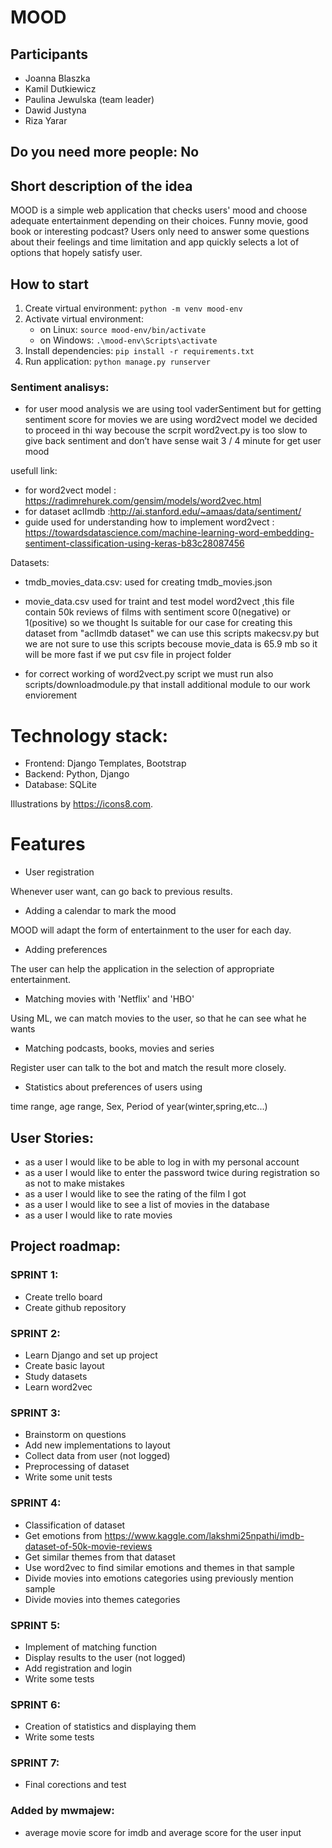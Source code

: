 # MOOD 

## Participants 

- Joanna Blaszka 
- Kamil Dutkiewicz 
- Paulina Jewulska (team leader)
- Dawid Justyna 
- Riza Yarar 

## Do you need more people: No 

## Short description of the idea 

MOOD is a simple web application that checks users' mood and choose adequate entertainment depending on their choices. Funny movie, good book or interesting podcast? Users only need to answer some questions about their feelings and time limitation and app quickly selects a lot of options that hopely satisfy user. 

## How to start 	

1. Create virtual environment: ```python -m venv mood-env```	
1. Activate virtual environment:	
    - on Linux: ```source mood-env/bin/activate```	
    - on Windows: ```.\mood-env\Scripts\activate```	
1. Install dependencies: ```pip install -r requirements.txt```	
1. Run application: ```python manage.py runserver```

### Sentiment analisys:

- for user mood analysis we are using tool vaderSentiment but for getting sentiment score for movies we are using word2vect model we decided to  proceed  in thi way becouse the scrpit word2vect.py is too slow to give back sentiment and don’t have sense wait 3 / 4  minute for  get user mood

 usefull link:
-	for word2vect model : https://radimrehurek.com/gensim/models/word2vec.html
-	for dataset aclImdb :http://ai.stanford.edu/~amaas/data/sentiment/
-	guide used for understanding how to implement word2vect : https://towardsdatascience.com/machine-learning-word-embedding-sentiment-classification-using-keras-b83c28087456

 Datasets:
 
- tmdb_movies_data.csv: used for creating tmdb_movies.json 
- movie_data.csv used for traint and test model word2vect ,this  file contain 50k reviews of films with sentiment score 0(negative) or 1(positive)  so  we thought Is suitable for our case
for creating this dataset from "aclImdb dataset"  we can use this scripts makecsv.py  but we are not sure to use this scripts becouse movie_data is 65.9 mb so it will be more fast if we put csv file in project folder


- for correct working of word2vect.py script we must run also  scripts/downloadmodule.py that install additional module to our work enviorement

# Technology stack: 

- Frontend: Django Templates, Bootstrap 
- Backend: Python, Django 
- Database: SQLite 

Illustrations by https://icons8.com.

# Features 

- User registration

Whenever user want, can go back to previous results. 
- Adding a calendar to mark the mood 
   
MOOD will adapt the form of entertainment to the user for each day. 
- Adding preferences

The user can help the application in the selection of appropriate entertainment. 
- Matching movies with 'Netflix' and 'HBO' 

Using ML, we can match movies to the user,  so that he can see what he wants  
- Matching podcasts, books,  movies and series 

Register user can talk to the bot and match the result more closely. 
- Statistics about preferences of users using  

time range, age range, Sex, Period of year(winter,spring,etc...) 

 

## User Stories: 

- as a user I would like to be able to log in with my personal account 
- as a user I would like to enter the password twice during registration so as not to make mistakes 
- as a user I would like to see the rating of the film I got 
- as a user I would like to see a list of movies in the database 
- as a user I would like to rate movies  

## Project roadmap: 

### SPRINT 1: 
- Create trello board 
- Create github repository    

### SPRINT 2: 
- Learn Django and set up project 
- Create basic layout 
- Study datasets  
- Learn word2vec 

### SPRINT 3: 
- Brainstorm on questions 
- Add new implementations to layout 
- Collect data from user (not logged) 
- Preprocessing of dataset  
- Write some unit tests 

### SPRINT 4: 
- Classification of dataset 
- Get emotions from https://www.kaggle.com/lakshmi25npathi/imdb-dataset-of-50k-movie-reviews
- Get similar themes from that dataset 
- Use word2vec to find similar emotions and themes in that sample 
- Divide movies into emotions categories using previously mention sample 
- Divide movies into themes categories  

### SPRINT 5: 
- Implement of matching function 
- Display results to the user (not logged) 
- Add registration and login 
- Write some tests 

### SPRINT 6: 
- Creation of statistics and displaying them 
- Write some tests 

### SPRINT 7: 
- Final corections and test

### Added by mwmajew:

- average movie score for imdb and average score for the user input
